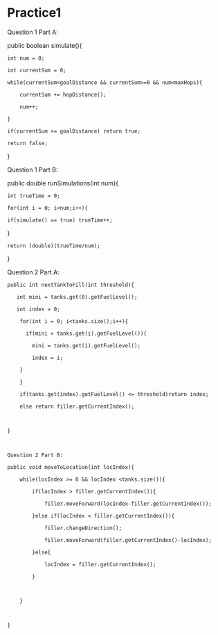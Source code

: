 # Practice1
Question 1 Part A: 

public boolean simulate(){ 

    int num = 0; 

    int currentSum = 0; 

    while(currentSum<goalDistance && currentSum>=0 && num<maxHops){ 

        currentSum += hopDistance(); 

        num++; 

    } 

    if(currentSum >= goalDistance) return true; 

    return false; 

} 

 

Question 1 Part B: 

public double runSimulations(int num){ 

    int trueTime = 0; 

    for(int i = 0; i<num;i++){ 

    if(simulate() == true) trueTime++; 

} 

    return (double)(trueTime/num); 

} 

 

 

 

Question 2 Part A: 

    public int nextTankToFill(int threshold){ 

       int mini = tanks.get(0).getFuelLevel(); 

       int index = 0; 

        for(int i = 0; i<tanks.size();i++){ 

          if(mini > tanks.get(i).getFuelLevel()){ 

            mini = tanks.get(i).getFuelLevel(); 

            index = i; 

        } 

        } 

        if(tanks.get(index).getFuelLevel() <= threshold)return index; 

        else return filler.getCurrentIndex(); 

         

    } 

 

    Question 2 Part B: 

    public void moveToLocation(int locIndex){ 

        while(locIndex >= 0 && locIndex <tanks.size()){ 

            if(locIndex > filler.getCurrentIndex()){ 

                filler.moveForward(locIndex-filler.getCurrentIndex()); 

            }else if(locIndex < filler.getCurrentIndex()){ 

                filler.changeDirection(); 

                filler.moveForward(filler.getCurrentIndex()-locIndex); 

            }else{ 

                locIndex = filler.getCurrentIndex(); 

            } 

           

        } 

         

    } 
